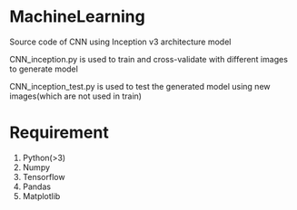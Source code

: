 # MachineLearning

Source code of CNN using Inception v3 architecture model

CNN_inception.py is used to train and cross-validate with different images to generate model

CNN_inception_test.py is used to test the generated model using new images(which are not used in train)

# Requirement
  1.  Python(>3)
  2.  Numpy
  3.  Tensorflow
  4.  Pandas
  5.  Matplotlib
  
